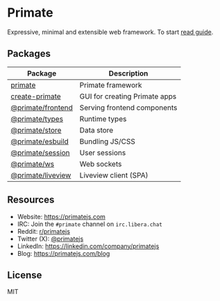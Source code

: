 # Primate

Expressive, minimal and extensible web framework. To start [read guide].

## Packages

| Package                                     | Description                   |
|---------------------------------------------|-------------------------------|
|[primate](packages/primate)                  | Primate framework             |
|[create-primate](packages/create-primate)    | GUI for creating Primate apps |
|[@primate/frontend](packages/frontend)       | Serving frontend components   |
|[@primate/types](packages/types)             | Runtime types                 |
|[@primate/store](packages/store)             | Data store                    |
|[@primate/esbuild](packages/esbuild)         | Bundling JS/CSS               |
|[@primate/session](packages/session)         | User sessions                 |
|[@primate/ws](packages/ws)                   | Web sockets                   |
|[@primate/liveview](packages/liveview)       | Liveview client (SPA)         |

## Resources

* Website: https://primatejs.com
* IRC: Join the `#primate` channel on `irc.libera.chat`
* Reddit: [r/primatejs](https://reddit.com/r/primatejs)
* Twitter (X): [@primatejs](https://x.com/primatejs)
* LinkedIn: https://linkedin.com/company/primatejs
* Blog: https://primatejs.com/blog

## License

MIT

[read guide]: https://primatejs.com/guide/getting-started

